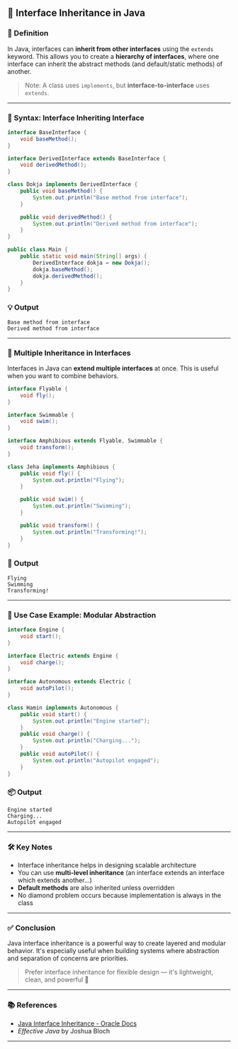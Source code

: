 ## 🔗 Interface Inheritance in Java

### 📘 Definition

In Java, interfaces can **inherit from other interfaces** using the `extends` keyword. This allows you to create a **hierarchy of interfaces**, where one interface can inherit the abstract methods (and default/static methods) of another.

> Note: A class uses `implements`, but **interface-to-interface** uses `extends`.

---

### 🧠 Syntax: Interface Inheriting Interface

```java
interface BaseInterface {
    void baseMethod();
}

interface DerivedInterface extends BaseInterface {
    void derivedMethod();
}

class Dokja implements DerivedInterface {
    public void baseMethod() {
        System.out.println("Base method from interface");
    }

    public void derivedMethod() {
        System.out.println("Derived method from interface");
    }
}

public class Main {
    public static void main(String[] args) {
        DerivedInterface dokja = new Dokja();
        dokja.baseMethod();
        dokja.derivedMethod();
    }
}
```

### 💡 Output

```
Base method from interface
Derived method from interface
```

---

### 🔁 Multiple Inheritance in Interfaces

Interfaces in Java can **extend multiple interfaces** at once. This is useful when you want to combine behaviors.

```java
interface Flyable {
    void fly();
}

interface Swimmable {
    void swim();
}

interface Amphibious extends Flyable, Swimmable {
    void transform();
}

class Jeha implements Amphibious {
    public void fly() {
        System.out.println("Flying");
    }

    public void swim() {
        System.out.println("Swimming");
    }

    public void transform() {
        System.out.println("Transforming!");
    }
}
```

### 💬 Output

```
Flying
Swimming
Transforming!
```

---

### 🧩 Use Case Example: Modular Abstraction

```java
interface Engine {
    void start();
}

interface Electric extends Engine {
    void charge();
}

interface Autonomous extends Electric {
    void autoPilot();
}

class Hamin implements Autonomous {
    public void start() {
        System.out.println("Engine started");
    }
    public void charge() {
        System.out.println("Charging...");
    }
    public void autoPilot() {
        System.out.println("Autopilot engaged");
    }
}
```

### 📦 Output

```
Engine started
Charging...
Autopilot engaged
```

---

### 🛠️ Key Notes

* Interface inheritance helps in designing scalable architecture
* You can use **multi-level inheritance** (an interface extends an interface which extends another...)
* **Default methods** are also inherited unless overridden
* No diamond problem occurs because implementation is always in the class

---

### ✅ Conclusion

Java interface inheritance is a powerful way to create layered and modular behavior. It's especially useful when building systems where abstraction and separation of concerns are priorities.

> Prefer interface inheritance for flexible design — it's lightweight, clean, and powerful 🧠

---

### 📚 References

* [Java Interface Inheritance - Oracle Docs](https://docs.oracle.com/javase/tutorial/java/IandI/interfaceDef.html)
* *Effective Java* by Joshua Bloch

---
